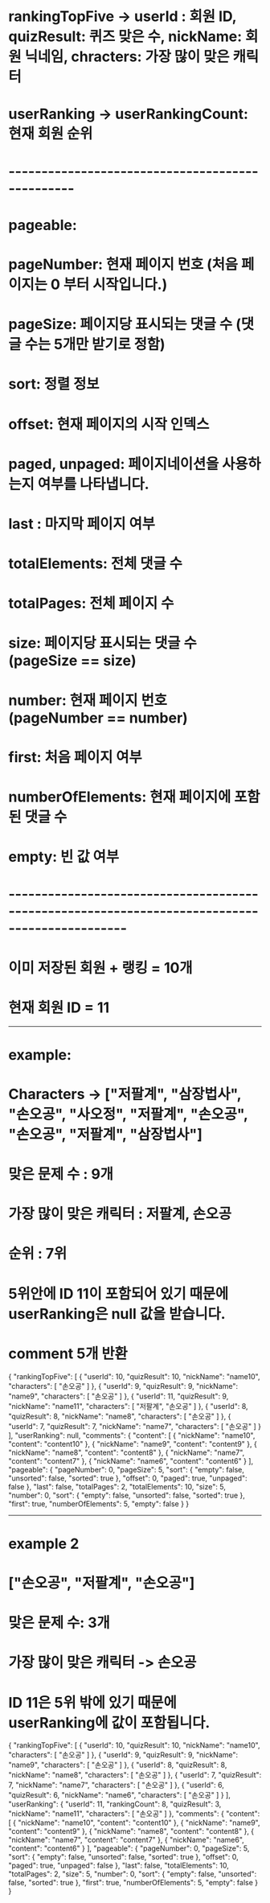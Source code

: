 # rankingTopFive -> userId : 회원 ID, quizResult: 퀴즈 맞은 수, nickName: 회원 닉네임, chracters: 가장 많이 맞은 캐릭터
# userRanking -> userRankingCount: 현재 회원 순위 
# ------------------------------------------------
# pageable: 
# pageNumber: 현재 페이지 번호 (처음 페이지는 0 부터 시작입니다.)
# pageSize: 페이지당 표시되는 댓글 수 (댓글 수는 5개만 받기로 정함)
# sort: 정렬 정보
# offset: 현재 페이지의 시작 인덱스
# paged, unpaged: 페이지네이션을 사용하는지 여부를 나타냅니다.
# last : 마지막 페이지 여부
# totalElements: 전체 댓글 수
# totalPages: 전체 페이지 수
# size: 페이지당 표시되는 댓글 수 (pageSize == size)
# number: 현재 페이지 번호 (pageNumber == number)
# first: 처음 페이지 여부
# numberOfElements: 현재 페이지에 포함된 댓글 수
# empty: 빈 값 여부
# ----------------------------------------------------------------------------------------------

# 이미 저장된 회원 + 랭킹 = 10개 
# 현재 회원 ID = 11
------------------------------------------------
# example: 
# Characters -> ["저팔계", "삼장법사", "손오공", "사오정", "저팔계", "손오공", "손오공", "저팔계", "삼장법사"]
# 맞은 문제 수 : 9개
# 가장 많이 맞은 캐릭터 : 저팔계, 손오공
# 순위 : 7위 
# 5위안에 ID 11이 포함되어 있기 때문에 userRanking은 null 값을 받습니다.
# comment 5개 반환


{
    "rankingTopFive": [
        {
            "userId": 10,
            "quizResult": 10,
            "nickName": "name10",
            "characters": [
                "손오공"
            ]
        },
        {
            "userId": 9,
            "quizResult": 9,
            "nickName": "name9",
            "characters": [
                "손오공"
            ]
        },
        {
            "userId": 11,
            "quizResult": 9,
            "nickName": "name11",
            "characters": [
                "저팔계",
                "손오공"
            ]
        },
        {
            "userId": 8,
            "quizResult": 8,
            "nickName": "name8",
            "characters": [
                "손오공"
            ]
        },
        {
            "userId": 7,
            "quizResult": 7,
            "nickName": "name7",
            "characters": [
                "손오공"
            ]
        }
    ],
    "userRanking": null,
    "comments": {
        "content": [
            {
                "nickName": "name10",
                "content": "content10"
            },
            {
                "nickName": "name9",
                "content": "content9"
            },
            {
                "nickName": "name8",
                "content": "content8"
            },
            {
                "nickName": "name7",
                "content": "content7"
            },
            {
                "nickName": "name6",
                "content": "content6"
            }
        ],
        "pageable": {
            "pageNumber": 0,
            "pageSize": 5,
            "sort": {
                "empty": false,
                "unsorted": false,
                "sorted": true
            },
            "offset": 0,
            "paged": true,
            "unpaged": false
        },
        "last": false,
        "totalPages": 2,
        "totalElements": 10,
        "size": 5,
        "number": 0,
        "sort": {
            "empty": false,
            "unsorted": false,
            "sorted": true
        },
        "first": true,
        "numberOfElements": 5,
        "empty": false
    }
}

--------------------------------------------------------------
# example 2 
# ["손오공", "저팔계", "손오공"]
# 맞은 문제 수: 3개
# 가장 많이 맞은 캐릭터 -> 손오공
# ID 11은 5위 밖에 있기 때문에 userRanking에 값이 포함됩니다.


{
    "rankingTopFive": [
        {
            "userId": 10,
            "quizResult": 10,
            "nickName": "name10",
            "characters": [
                "손오공"
            ]
        },
        {
            "userId": 9,
            "quizResult": 9,
            "nickName": "name9",
            "characters": [
                "손오공"
            ]
        },
        {
            "userId": 8,
            "quizResult": 8,
            "nickName": "name8",
            "characters": [
                "손오공"
            ]
        },
        {
            "userId": 7,
            "quizResult": 7,
            "nickName": "name7",
            "characters": [
                "손오공"
            ]
        },
        {
            "userId": 6,
            "quizResult": 6,
            "nickName": "name6",
            "characters": [
                "손오공"
            ]
        }
    ],
    "userRanking": {
        "userId": 11,
        "rankingCount": 8,
        "quizResult": 3,
        "nickName": "name11",
        "characters": [
            "손오공"
        ]
    },
    "comments": {
        "content": [
            {
                "nickName": "name10",
                "content": "content10"
            },
            {
                "nickName": "name9",
                "content": "content9"
            },
            {
                "nickName": "name8",
                "content": "content8"
            },
            {
                "nickName": "name7",
                "content": "content7"
            },
            {
                "nickName": "name6",
                "content": "content6"
            }
        ],
        "pageable": {
            "pageNumber": 0,
            "pageSize": 5,
            "sort": {
                "empty": false,
                "unsorted": false,
                "sorted": true
            },
            "offset": 0,
            "paged": true,
            "unpaged": false
        },
        "last": false,
        "totalElements": 10,
        "totalPages": 2,
        "size": 5,
        "number": 0,
        "sort": {
            "empty": false,
            "unsorted": false,
            "sorted": true
        },
        "first": true,
        "numberOfElements": 5,
        "empty": false
    }
}


